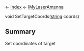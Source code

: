← [Index](Api-Index) ← [IMyLaserAntenna](Sandbox.ModAPI.Ingame.IMyLaserAntenna)

void SetTargetCoords([string](System.String) coords)

## Summary

Set coordinates of target

